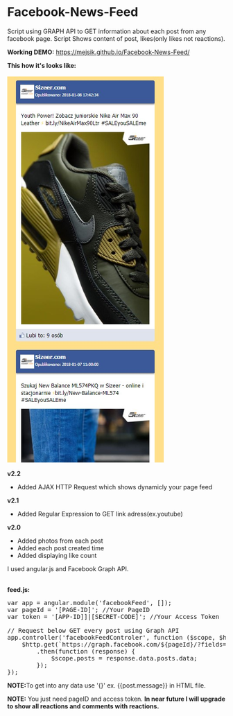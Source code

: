 # Facebook-News-Feed
Script using GRAPH API to GET information about each post from any facebook page. Script Shows content of post, likes(only likes not reactions).

<strong>Working DEMO:</strong> https://mejsik.github.io/Facebook-News-Feed/ 


<strong>This how it's looks like:</strong></br></br>
<img src="https://github.com/MEJSIK/Facebook-News-Feed/blob/master/demo.jpg" />


<strong>v2.2</strong>
<ul>
    <li>Added AJAX HTTP Request which shows dynamicly your page feed</li>
</ul>

<strong>v2.1</strong>
<ul>
    <li>Added Regular Expression to GET link adress(ex.youtube)</li>
</ul>

<strong>v2.0</strong>
<ul>
    <li>Added photos from each post</li>
    <li>Added each post created time</li>
    <li>Added displaying like count</li>
</ul>

I used angular.js and Facebook Graph API.</br></br>

<strong>feed.js:</strong>
<pre>
var app = angular.module('facebookFeed', []);
var pageId = '[PAGE-ID]'; //Your PageID
var token = '[APP-ID]]|[SECRET-CODE]'; //Your Access Token

// Request below GET every post using Graph API
app.controller('facebookFeedControler', function ($scope, $http) {
    $http.get(`https://graph.facebook.com/${pageId}/?fields=posts.limit(10){message,likes.limit(0).summary(1),created_time}&access_token=${token}`)
        .then(function (response) {
            $scope.posts = response.data.posts.data;
        });
});
</pre>

<strong>NOTE:</strong>To get into any data use '{}' ex. {{post.message}} in HTML file.


<strong>NOTE:</strong> You just need pageID and access token. <strong>In near future I will upgrade to show all reactions and comments with reactions.</strong>
